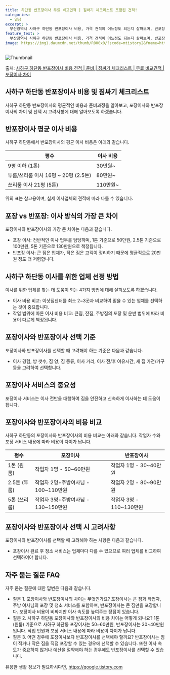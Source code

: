 ```yaml
---
title: 하단동 반포장이사 무료 비교견적 | 짐싸기 체크리스트 포함된 견적!
categories:
  - 일상
excerpt: >
  부산광역시 사하구 하단동 반포장이사 비용, 가격 견적이 어느정도 되는지 살펴보며, 반포장이사를 준비함에 있어 짐싸기 준비 체크리스트가 무엇인지 보겠습니다. 마지막으로 포장이사와 차이점을 통해 무료 비교견적으로 어떤 것이 더 합리적인 선택인지 공유 드립니다.사하구 하단동 포장이사 견적 샘플 보기 👈 클릭사하구 하단동 포장이사 가격 살펴보기 👈 클릭사하구 하단동 반포장이사 평균 이사 비용평수사하구 하단동 평균 이사 비용원룸 이사9평 이하 (1톤)30만원~투룸/쓰리룸 이사16평 ~ 20평 (2.5톤)80만원~쓰리룸 이사21평 (5톤) ~110만원~우리집 무료 이사견적 받기 👈 클릭포장 vs 반포장: 이사 방식의 가장 큰 차이이사 방식에 대해 이해하기 위해 포장과 반포장의 가장 큰 차이점을 살펴보겠습니다...
feature_text: >
  부산광역시 사하구 하단동 반포장이사 비용, 가격 견적이 어느정도 되는지 살펴보며, 반포장이사를 준비함에 있어 짐싸기 준비 체크리스트가 무엇인지 보겠습니다. 마지막으로 포장이사와 차이점을 통해 무료 비교견적으로 어떤 것이 더 합리적인 선택인지 공유 드립니다.사하구 하단동 포장이사 견적 샘플 보기 👈 클릭사하구 하단동 포장이사 가격 살펴보기 👈 클릭사하구 하단동 반포장이사 평균 이사 비용평수사하구 하단동 평균 이사 비용원룸 이사9평 이하 (1톤)30만원~투룸/쓰리룸 이사16평 ~ 20평 (2.5톤)80만원~쓰리룸 이사21평 (5톤) ~110만원~우리집 무료 이사견적 받기 👈 클릭포장 vs 반포장: 이사 방식의 가장 큰 차이이사 방식에 대해 이해하기 위해 포장과 반포장의 가장 큰 차이점을 살펴보겠습니다...
image: https://img1.daumcdn.net/thumb/R800x0/?scode=mtistory2&fname=https%3A%2F%2Fblog.kakaocdn.net%2Fdn%2FwQEuI%2FbtsHbNMpOl4%2FVuHMepAZfYA9hAVEnujWkk%2Fimg.webp
---
```


![Thumbnail](https://img1.daumcdn.net/thumb/R800x0/?scode=mtistory2&fname=https%3A%2F%2Fblog.kakaocdn.net%2Fdn%2FwQEuI%2FbtsHbNMpOl4%2FVuHMepAZfYA9hAVEnujWkk%2Fimg.webp)

<p>출처: <a href="https://qoogle.tistory.com/9783" rel="dofollow">사하구 하단동 반포장이사 비용 견적 | 준비 | 짐싸기 체크리스트 | 무료 비교견적 | 포장이사 차이</a> </p>

## 사하구 하단동 반포장이사 비용 및 짐싸기 체크리스트

사하구 하단동 반포장이사의 평균적인 비용과 준비과정을 알아보고, 포장이사와 반포장이사의 차이 및 선택 시 고려사항에 대해 알아보도록
하겠습니다.

## **반포장이사 평균 이사 비용**

사하구 하단동에서 반포장이사의 평균 이사 비용은 아래와 같습니다.

평수 | 이사 비용  
---|---  
9평 이하 (1톤) | 30만원~  
투룸/쓰리룸 이사 16평 ~ 20평 (2.5톤)  | 80만원~  
쓰리룸 이사 21평 (5톤) | 110만원~  
  
위의 표는 참고용이며, 실제 이사업체의 견적에 따라 다를 수 있습니다.

## **포장 vs 반포장: 이사 방식의 가장 큰 차이**

포장이사와 반포장이사의 가장 큰 차이는 다음과 같습니다.

  * 포장 이사: 전반적인 이사 업무를 담당하며, 1톤 기준으로 50만원, 2.5톤 기준으로 100만원, 5톤 기준으로 130만원으로 책정됩니다.
  * 반포장 이사: 큰 짐은 업체가, 작은 짐은 고객이 정리하기 때문에 평균적으로 20만원 정도 더 저렴합니다.

## **사하구 하단동 이사를 위한 업체 선정 방법**

이사를 위한 업체를 찾는 데 도움이 되는 4가지 방법에 대해 살펴보도록 하겠습니다.

  * 이사 비용 비교: 이삿짐센터를 최소 2~3곳과 비교하여 믿을 수 있는 업체를 선택하는 것이 중요합니다.
  * 작업 범위에 따른 이사 비용 비교: 큰짐, 잔짐, 주방짐의 포장 및 운반 범위에 따라 비용이 다르게 책정됩니다.

## **포장이사와 반포장이사 선택 기준**

포장이사와 반포장이사를 선택할 때 고려해야 하는 기준은 다음과 같습니다.

  * 이사 경험, 방 갯수, 짐 양, 짐 종류, 이사 거리, 이사 전/후 여유시간, 새 집 가전/가구 등을 고려하여 선택합니다.

## **포장이사 서비스의 중요성**

포장이사 서비스는 이사 전반을 대행하여 짐을 안전하고 신속하게 이사하는 데 도움이 됩니다.

## **포장이사와 반포장이사의 비용 비교**

사하구 하단동의 포장이사와 반포장이사의 비용 비교는 아래와 같습니다. 작업자 수와 포장 서비스 내용에 따라 비용이 차이가 납니다.

평수 | 포장이사 | 반포장이사  
---|---|---  
1톤 (원룸) | 작업자 1명 - 50~60만원 | 작업자 1명 - 30~40만원  
2.5톤 (투룸) | 작업자 2명+주방여사님 - 100~110만원 | 작업자 2명 - 80~90만원  
5톤 (쓰리룸) | 작업자 3명+주방여사님 - 130~150만원 | 작업자 3명 - 110~130만원  
  
## **포장이사와 반포장이사 선택 시 고려사항**

포장이사와 반포장이사를 선택할 때 고려해야 하는 사항은 다음과 같습니다.

  * 포장이사 완료 후 청소 서비스는 업체마다 다를 수 있으므로 여러 업체를 비교하여 선택하여야 합니다.

## **자주 묻는 질문 FAQ**

자주 묻는 질문에 대한 답변은 다음과 같습니다.

  * 질문 1. 포장이사와 반포장이사의 차이는 무엇인가요? 포장이사는 큰 짐과 작업자, 주방 여사님의 포장 및 청소 서비스를 포함하며, 반포장이사는 큰 짐만을 포장합니다. 포장이사 비용이 비싸지만 이사 속도를 높여주는 장점이 있습니다.
  * 질문 2. 사하구 하단동 포장이사와 반포장이사의 비용 차이는 어떻게 되나요? 1톤 (원룸) 기준으로 사하구 하단동 포장이사는 50~60만원, 반포장이사는 30~40만원입니다. 작업 인원과 포장 서비스 내용에 따라 비용이 차이가 납니다.
  * 질문 3. 어떤 경우에 포장이사보다 반포장이사를 선택해야 할까요? 반포장이사는 짐이 적거나 작은 짐을 직접 포장할 수 있는 경우에 선택할 수 있습니다. 또한 이사 속도가 중요하지 않거나 예산을 절약해야 하는 경우에도 반포장이사를 선택할 수 있습니다.



 

유용한 생활 정보가 필요하시다면, <a href="https://qoogle.tistory.com" rel="dofollow">https://qoogle.tistory.com</a>


